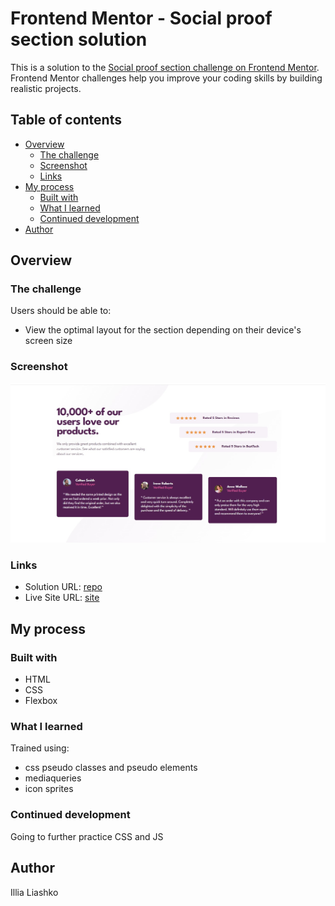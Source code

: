 # Frontend Mentor - Social proof section solution

This is a solution to the [Social proof section challenge on Frontend Mentor](https://www.frontendmentor.io/challenges/social-proof-section-6e0qTv_bA). Frontend Mentor challenges help you improve your coding skills by building realistic projects. 

## Table of contents

- [Overview](#overview)
  - [The challenge](#the-challenge)
  - [Screenshot](#screenshot)
  - [Links](#links)
- [My process](#my-process)
  - [Built with](#built-with)
  - [What I learned](#what-i-learned)
  - [Continued development](#continued-development)
- [Author](#author)

## Overview

### The challenge

Users should be able to:

- View the optimal layout for the section depending on their device's screen size

### Screenshot

![](./screenshot.jpg)

### Links

- Solution URL: [repo](https://github.com/Illia-L/social-proof-section)
- Live Site URL: [site](https://illia-l.github.io/social-proof-section/)

## My process

### Built with

- HTML
- CSS
- Flexbox

### What I learned

Trained using:
- css pseudo classes and pseudo elements
- mediaqueries
- icon sprites

### Continued development

Going to further practice CSS and JS

## Author

Illia Liashko
